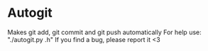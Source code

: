 # Autogit
Makes git add, git commit and git push automatically
For help use: "./autogit.py .h"
If you find a bug, please report it <3
